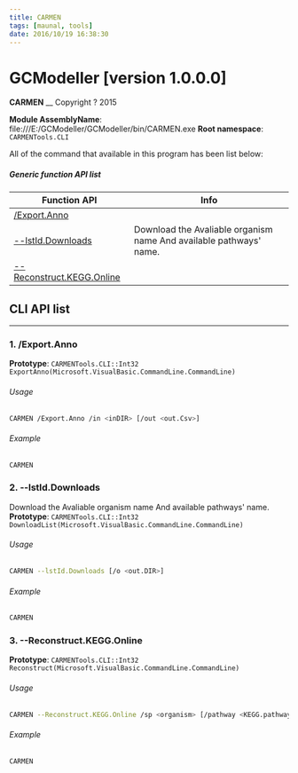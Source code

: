 ```yaml
---
title: CARMEN
tags: [maunal, tools]
date: 2016/10/19 16:38:30
---
```

# GCModeller [version 1.0.0.0]
> 

<!--more-->

**CARMEN**
__
Copyright ?  2015

**Module AssemblyName**: file:///E:/GCModeller/GCModeller/bin/CARMEN.exe
**Root namespace**: ``CARMENTools.CLI``


All of the command that available in this program has been list below:

##### Generic function API list
|Function API|Info|
|------------|----|
|[/Export.Anno](#/Export.Anno)||
|[--lstId.Downloads](#--lstId.Downloads)|Download the Avaliable organism name And available pathways' name.|
|[--Reconstruct.KEGG.Online](#--Reconstruct.KEGG.Online)||




## CLI API list
--------------------------
<h3 id="/Export.Anno"> 1. /Export.Anno</h3>


**Prototype**: ``CARMENTools.CLI::Int32 ExportAnno(Microsoft.VisualBasic.CommandLine.CommandLine)``

###### Usage
```bash
CARMEN /Export.Anno /in <inDIR> [/out <out.Csv>]
```
###### Example
```bash
CARMEN
```
<h3 id="--lstId.Downloads"> 2. --lstId.Downloads</h3>

Download the Avaliable organism name And available pathways' name.
**Prototype**: ``CARMENTools.CLI::Int32 DownloadList(Microsoft.VisualBasic.CommandLine.CommandLine)``

###### Usage
```bash
CARMEN --lstId.Downloads [/o <out.DIR>]
```
###### Example
```bash
CARMEN
```
<h3 id="--Reconstruct.KEGG.Online"> 3. --Reconstruct.KEGG.Online</h3>


**Prototype**: ``CARMENTools.CLI::Int32 Reconstruct(Microsoft.VisualBasic.CommandLine.CommandLine)``

###### Usage
```bash
CARMEN --Reconstruct.KEGG.Online /sp <organism> [/pathway <KEGG.pathwayId> /out <outDIR>]
```
###### Example
```bash
CARMEN
```
